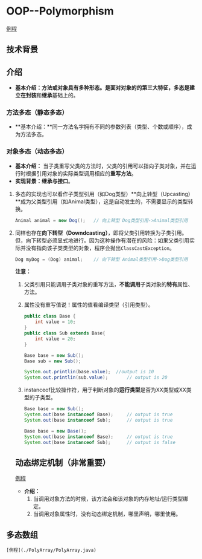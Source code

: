 # OOP--Polymorphism

[例程](Polymorphism.java)

## 技术背景


## 介绍

 - **基本介绍：**方法或对象具有多种形态。是面对对象的的第三大特征，**多态**是建立在**封装**和**继承**基础上的。

### 方法多态（静态多态）

 - **基本介绍：**同一方法名字拥有不同的参数列表（类型、个数或顺序），成为方法多态。

### 对象多态（动态多态）

 - **基本介绍：** 当子类重写父类的方法时，父类的引用可以指向子类对象，并在运行时根据引用对象的实际类型调用相应的**重写方法**。
 - **实现背景：继承与接口**。

1. 多态的实现也可以看作子类型引用（如Dog类型）**向上转型（Upcasting）**成为父类型引用（如Animal类型），这是自动发生的，不需要显示的类型转换。

   ```java
   Animal animal = new Dog();	// 向上转型 Dog类型引用->Animal类型引用
   ```

2. 同样也存在**向下转型（Downdcasting）**，即将父类引用转换为子类引用。但，向下转型必须显式地进行。因为这种操作有潜在的风险：如果父类引用实际并没有指向该子类类型的对象，程序会抛出`ClassCastException`。

   ```Java
   Dog myDog = (Dog) animal;	// 向下转型 Animal类型引用->Dog类型引用
   ```

   **注意：**

   1. 父类引用只能调用子类对象的重写方法，**不能调用**子类对象的**特有**属性、方法。

   2. 属性没有重写值说！属性的值看编译类型（引用类型）。

      ```Java
      public class Base {
          int value = 10;
      }
      public class Sub extends Base{
          int value = 20;
      }
      
      Base base = new Sub();
      Base sub = new Sub();
      
      System.out.printlin(base.value);	//output is 10
      System.out.printlin(sub.value);		// output is 20
      ```

      

   3. instanceof比较操作符，用于判断对象的**运行类型**是否为XX类型或XX类型的子类型。

      ```Java
      Base base = new Sub();
      System.out(base instanceof Base);		// output is true
      System.out(base instanceof Sub);		// output is true
      
      Base base = new Base();
      System.out(base instanceof Base);		// output is true
      System.out(base instanceof Sub);		// output is false
      ```

      

   ## 动态绑定机制（非常重要）

   [例程](DynamicBinding/DynamicBinding.java)

   - **介绍：**
     1. 当调用对象方法的时候，该方法会和该对象的内存地址/运行类型绑定。
     2. 当调用对象属性时，没有动态绑定机制，哪里声明，哪里使用。

## 多态数组

    [例程](./PolyArray/PolyArray.java)
